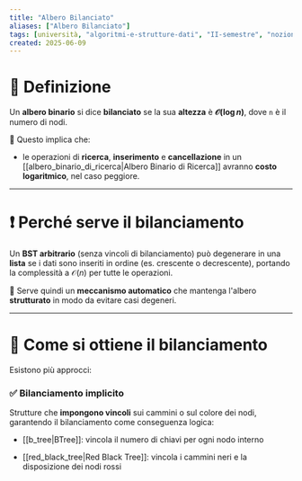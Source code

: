 ```yaml
---
title: "Albero Bilanciato"
aliases: ["Albero Bilanciato"]
tags: [università, "algoritmi-e-strutture-dati", "II-semestre", "nozioni-generali", "albero", "albero-bilanciato"]
created: 2025-06-09
---
```

# 📌 Definizione

Un **albero binario** si dice **bilanciato** se la sua **altezza** è **$\mathcal{O}(\log n)$**, dove `n` è il numero di nodi.

🔎 Questo implica che:

- le operazioni di **ricerca**, **inserimento** e **cancellazione** in un [[albero_binario_di_ricerca|Albero Binario di Ricerca]] avranno **costo logaritmico**, nel caso peggiore.


---

# ❗ Perché serve il bilanciamento

Un **BST arbitrario** (senza vincoli di bilanciamento) può degenerare in una **lista** se i dati sono inseriti in ordine (es. crescente o decrescente), portando la complessità a $\mathcal{O}(n)$ per tutte le operazioni.

🔧 Serve quindi un **meccanismo automatico** che mantenga l'albero **strutturato** in modo da evitare casi degeneri.


---

# 🧠 Come si ottiene il bilanciamento

Esistono più approcci:

### ✅ Bilanciamento **implicito**

Strutture che **impongono vincoli** sui cammini o sul colore dei nodi, garantendo il bilanciamento come conseguenza logica:

- [[b_tree|BTree]]:  vincola il numero di chiavi per ogni nodo interno
    
- [[red_black_tree|Red Black Tree]]: vincola i cammini neri e la disposizione dei nodi rossi